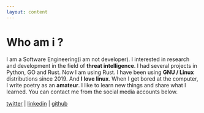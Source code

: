 ```yaml
---
layout: content
---
```


# Who am i ?
I am a Software Engineering(i am not developer). I interested in research and development in the field of **threat intelligence**. I had several projects in Python, GO and Rust. Now I am using Rust. I have been using **GNU / Linux** distributions since 2019. And **I love linux**. When I get bored at the computer, I write poetry as an **amateur**. I like to learn new things and share what I learned. You can contact me from the social media accounts below.

[twitter](https://twitter.com/cmltryk) | [linkedin](https://www.linkedin.com/in/cmltryk/ ) | [github](https://github.com/sadeceben)
